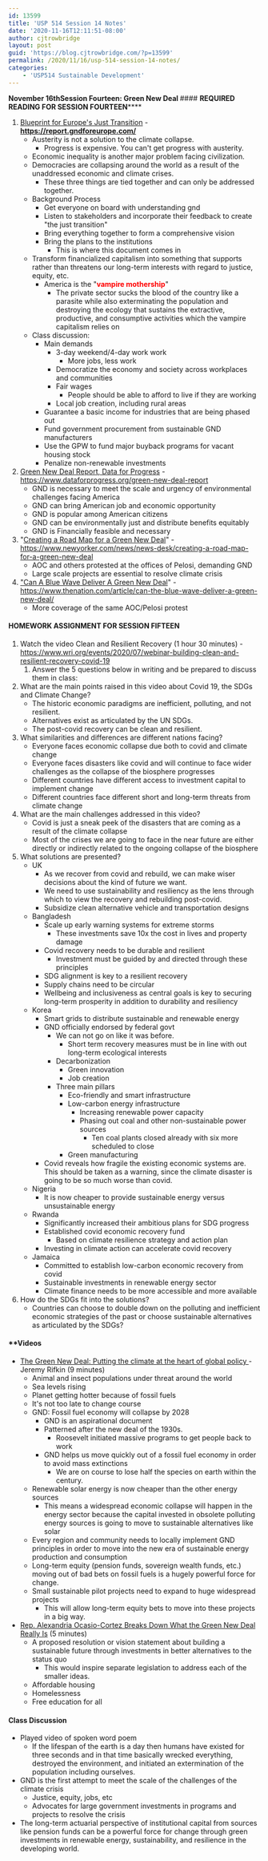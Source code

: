 ```yaml
---
id: 13599
title: 'USP 514 Session 14 Notes'
date: '2020-11-16T12:11:51-08:00'
author: cjtrowbridge
layout: post
guid: 'https://blog.cjtrowbridge.com/?p=13599'
permalink: /2020/11/16/usp-514-session-14-notes/
categories:
    - 'USP514 Sustainable Development'
---
```


**<span class="">November 16th</span><span class="">Session Fourteen: </span><span class="">Green New Deal </span>**#### **<span class="" id="yui_3_17_2_1_1605557418053_114">******<span class="" id="yui_3_17_2_1_1605557418053_123">REQUIRED READING </span>**<span class="">FOR SESSION FOURTEEN</span>********</span>**

1. <span class="">[Blueprint for Europe's Just Transition](https://report.gndforeurope.com/) - </span>**<span class=""><https://report.gndforeurope.com/></span>**
    - Austerity is not a solution to the climate collapse. 
        - Progress is expensive. You can't get progress with austerity.
    - Economic inequality is another major problem facing civilization.
    - Democracies are collapsing around the world as a result of the unaddressed economic and climate crises. 
        - These three things are tied together and can only be addressed together.
    - Background Process 
        - Get everyone on board with understanding gnd
        - Listen to stakeholders and incorporate their feedback to create "the just transition"
        - Bring everything together to form a comprehensive vision
        - Bring the plans to the institutions 
            - This is where this document comes in
    - Transform financialized capitalism into something that supports rather than threatens our long-term interests with regard to justice, equity, etc. 
        - America is the "**<span style="color: #ff0000;">vampire mothership</span>**" 
            - The private sector sucks the blood of the country like a parasite while also exterminating the population and destroying the ecology that sustains the extractive, productive, and consumptive activities which the vampire capitalism relies on
    - Class discussion: 
        - Main demands 
            - 3-day weekend/4-day work work 
                - More jobs, less work
            - Democratize the economy and society across workplaces and communities
            - Fair wages 
                - People should be able to afford to live if they are working
            - Local job creation, including rural areas
        - Guarantee a basic income for industries that are being phased out
        - Fund government procurement from sustainable GND manufacturers
        - Use the GPW to fund major buyback programs for vacant housing stock
        - Penalize non-renewable investments
2. <span class="">[Green New Deal Report, Data for Progress](https://www.dataforprogress.org/green-new-deal-report) - </span>[<span class="">https://www.dataforprogress.org/green-new-deal-report</span>](https://www.dataforprogress.org/green-new-deal-report)
    - GND is necessary to meet the scale and urgency of environmental challenges facing America
    - GND can bring American job and economic opportunity
    - GND is popular among American citizens
    - GND can be environmentally just and distribute benefits equitably
    - GND is Financially feasible and necessary
3. <span class="">"</span>[<span class="">Creating a Road Map for a Green New Deal</span>](https://www.newyorker.com/news/news-desk/creating-a-road-map-for-a-green-new-deal)<span class="">" - </span>https://www.newyorker.com/news/news-desk/creating-a-road-map-for-a-green-new-deal 
    - AOC and others protested at the offices of Pelosi, demanding GND
    - Large scale projects are essential to resolve climate crisis
4. [<span class="">"Can A Blue Wave Deliver A Green New Deal</span>](https://www.thenation.com/article/can-the-blue-wave-deliver-a-green-new-deal/)<span class="">" - </span><span class="">https://www.thenation.com/article/can-the-blue-wave-deliver-a-green-new-deal/</span>
    - More coverage of the same AOC/Pelosi protest

#### <span class="">**HOMEWORK ASSIGNMENT FOR SESSION FIFTEEN**</span>

1. <span class="">Watch the video Clean and Resilient Recovery (1 hour 30 minutes) -</span>[<span class="">https://www.wri.org/events/2020/07/webinar-building-clean-and-resilient-recovery-covid-19</span>](https://www.wri.org/events/2020/07/webinar-building-clean-and-resilient-recovery-covid-19)<span class=""></span>
    1. Answer the 5 questions below in writing and be prepared to discuss them in class:
2. What are the main points raised in this video about Covid 19, the SDGs and Climate Change? 
    - The historic economic paradigms are inefficient, polluting, and not resilient.
    - Alternatives exist as articulated by the UN SDGs.
    - The post-covid recovery can be clean and resilient.
3. What similarities and differences are different nations facing? 
    - Everyone faces economic collapse due both to covid and climate change
    - Everyone faces disasters like covid and will continue to face wider challenges as the collapse of the biosphere progresses
    - Different countries have different access to investment capital to implement change
    - Different countries face different short and long-term threats from climate change
4. What are the main challenges addressed in this video? 
    - Covid is just a sneak peek of the disasters that are coming as a result of the climate collapse
    - Most of the crises we are going to face in the near future are either directly or indirectly related to the ongoing collapse of the biosphere
5. What solutions are presented? 
    - UK 
        - As we recover from covid and rebuild, we can make wiser decisions about the kind of future we want.
        - We need to use sustainability and resiliency as the lens through which to view the recovery and rebuilding post-covid.
        - Subsidize clean alternative vehicle and transportation designs
    - Bangladesh 
        - Scale up early warning systems for extreme storms 
            - These investments save 10x the cost in lives and property damage
        - Covid recovery needs to be durable and resilient 
            - Investment must be guided by and directed through these principles
        - SDG alignment is key to a resilient recovery
        - Supply chains need to be circular
        - Wellbeing and inclusiveness as central goals is key to securing long-term prosperity in addition to durability and resiliency
    - Korea 
        - Smart grids to distribute sustainable and renewable energy
        - GND officially endorsed by federal govt 
            - We can not go on like it was before. 
                - Short term recovery measures must be in line with out long-term ecological interests
            - Decarbonization 
                - Green innovation
                - Job creation
            - Three main pillars 
                - Eco-friendly and smart infrastructure
                - Low-carbon energy infrastructure 
                    - Increasing renewable power capacity
                    - Phasing out coal and other non-sustainable power sources 
                        - Ten coal plants closed already with six more scheduled to close
                - Green manufacturing
        - Covid reveals how fragile the existing economic systems are. This should be taken as a warning, since the climate disaster is going to be so much worse than covid.
    - Nigeria 
        - It is now cheaper to provide sustainable energy versus unsustainable energy
    - Rwanda 
        - Significantly increased their ambitious plans for SDG progress
        - Established covid economic recovery fund 
            - Based on climate resilience strategy and action plan
        - Investing in climate action can accelerate covid recovery
    - Jamaica 
        - Committed to establish low-carbon economic recovery from covid
        - Sustainable investments in renewable energy sector
        - Climate finance needs to be more accessible and more available
6. How do the SDGs fit into the solutions? 
    - Countries can choose to double down on the polluting and inefficient economic strategies of the past or choose sustainable alternatives as articulated by the SDGs?

#### **<span class="">Videos </span>

- [<span class="">The Green New Deal: Putting the climate at the heart of global policy </span>](https://www.youtube.com/watch?v=bovsn-5HW6k)<span class="">- Jeremy Rifkin </span><span class="">(9 minutes)</span>
    - Animal and insect populations under threat around the world
    - Sea levels rising
    - Planet getting hotter because of fossil fuels
    - It's not too late to change course
    - GND: Fossil fuel economy will collapse by 2028 
        - GND is an aspirational document
        - Patterned after the new deal of the 1930s. 
            - Roosevelt initiated massive programs to get people back to work
        - GND helps us move quickly out of a fossil fuel economy in order to avoid mass extinctions 
            - We are on course to lose half the species on earth within the century.
    - Renewable solar energy is now cheaper than the other energy sources 
        - This means a widespread economic collapse will happen in the energy sector because the capital invested in obsolete polluting energy sources is going to move to sustainable alternatives like solar
    - Every region and community needs to locally implement GND principles in order to move into the new era of sustainable energy production and consumption
    - Long-term equity (pension funds, sovereign wealth funds, etc.) moving out of bad bets on fossil fuels is a hugely powerful force for change.
    - Small sustainable pilot projects need to expand to huge widespread projects 
        - This will allow long-term equity bets to move into these projects in a big way.
- [<span class="">Rep. Alexandria Ocasio-Cortez Breaks Down What the Green New Deal Really Is</span>](https://www.youtube.com/watch?v=3xtf9QE-lME) (5 minutes) 
    - A proposed resolution or vision statement about building a sustainable future through investments in better alternatives to the status quo 
        - This would inspire separate legislation to address each of the smaller ideas.
    - Affordable housing
    - Homelessness
    - Free education for all

#### Class Discussion

- Played video of spoken word poem 
    - If the lifespan of the earth is a day then humans have existed for three seconds and in that time basically wrecked everything, destroyed the environment, and initiated an extermination of the population including ourselves.
- GND is the first attempt to meet the scale of the challenges of the climate crisis 
    - Justice, equity, jobs, etc
    - Advocates for large government investments in programs and projects to resolve the crisis
- The long-term actuarial perspective of institutional capital from sources like pension funds can be a powerful force for change through green investments in renewable energy, sustainability, and resilience in the developing world.